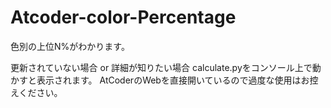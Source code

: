 # Atcoder-color-Percentage
色別の上位N%がわかります。

更新されていない場合 or 詳細が知りたい場合
calculate.pyをコンソール上で動かすと表示されます。
AtCoderのWebを直接開いているので過度な使用はお控えください。
